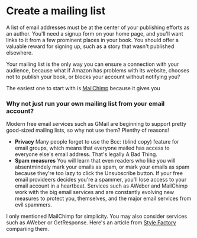 # Create a mailing list

A list of email addresses must be at the center of your publishing efforts as an author. You'll need a signup form
on your home page, and you'll want links to it from a few prominent places in your book. You should offer a valuable
reward for signing up, such as a story that wasn't published elsewhere.

Your mailing list is the only way you can ensure a connection with your audience, because what if Amazon has
problems with its website, chooses not to publish your book, or blocks your account without notifying you?

The easiest one to start with is [MailChimp](https://mailchimp.com) because it gives you 

### Why not just run your own mailing list from your email account?

Modern free email services such as GMail are beginning to support pretty good-sized mailing lists,
so why not use them? Plenthy of reasons!

* **Privacy** Many people forget to use the Bcc: (blind copy) feature for email groups, which means that everyone mailed 
has access to everyone else's email address. That's legally A Bad Thing.
* **Spam measures** You will learn that even readers who like you will absentmindely mark your emails as spam, or mark 
your emails as spam because they're too lazy to click the Unsubscribe button. If your free email provideers
decides you're a spammer, you'll lose access to your email account in a heartbeat. Services such as AWeber and MailChimp
work with the big email services and are constantly evolving new measures to protect you, themselves, and the major email services
from evil spammers.

I only mentioned MailChimp for simplicity. You may also consider services such as AWeber or GetResponse. 
Here's an article from [Style Factory](http://stylefactoryproductions.com/blog/getresponse-vs-mailchimp#.WKojeBLyug8=) compariing them.
